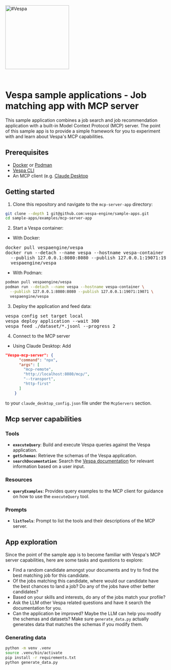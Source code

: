 <picture>
  <source media="(prefers-color-scheme: dark)" srcset="https://assets.vespa.ai/logos/Vespa-logo-green-RGB.svg">
  <source media="(prefers-color-scheme: light)" srcset="https://assets.vespa.ai/logos/Vespa-logo-dark-RGB.svg">
  <img alt="#Vespa" width="200" src="https://assets.vespa.ai/logos/Vespa-logo-dark-RGB.svg" style="margin-bottom: 25px;">
</picture>


# Vespa sample applications - Job matching app with MCP server
This sample application combines a job search and job recommendation application with a built-in Model Context Protocol (MCP) server.
The point of this sample app is to provide a simple framework for you to experiment with and learn about Vespa's MCP capabilities.

## Prerequisites
- [Docker](https://docs.docker.com/get-docker/) or [Podman](https://podman.io/getting-started/installation)
- [Vespa CLI](https://docs.vespa.ai/en/vespa-cli.html)
- An MCP client (e.g. [Claude Desktop](https://claude.ai/download)

## Getting started
1. Clone this repository and navigate to the `mcp-server-app` directory:
```bash
git clone --depth 1 git@github.com:vespa-engine/sample-apps.git
cd sample-apps/examples/mcp-server-app
```
2. Start a Vespa container:
- With Docker:
<pre data-test="exec">
docker pull vespaengine/vespa
docker run --detach --name vespa --hostname vespa-container \
  --publish 127.0.0.1:8080:8080 --publish 127.0.0.1:19071:19071 \
  vespaengine/vespa
</pre>
- With Podman:
```bash
podman pull vespaengine/vespa
podman run --detach --name vespa --hostname vespa-container \
  --publish 127.0.0.1:8080:8080 --publish 127.0.0.1:19071:19071 \
  vespaengine/vespa
```
3. Deploy the application and feed data:
<pre data-test="exec" data-test-assert-contains="Success">
vespa config set target local
vespa deploy application --wait 300
vespa feed ./dataset/*.jsonl --progress 2
</pre>

4. Connect to the MCP server
- Using Claude Desktop:
Add 
```json
"Vespa-mcp-server": {
      "command": "npx",
      "args": [
        "mcp-remote",
        "http://localhost:8080/mcp/",
        "--transport",
        "http-first"
      ]
    }
```
to your `claude_desktop_config.json` file under the `McpServers` section.

## Mcp server capabilities
### Tools
- **`executeQuery`**: Build and execute Vespa queries against the Vespa application.
- **`getSchemas`**: Retrieve the schemas of the Vespa application.
- **`searchDocumentation`**: Search the [Vespa documentation](https://docs.vespa.ai/) for relevant information based on a user input.

### Resources
- **`queryExamples`**: Provides query examples to the MCP client for guidance on how to use the `executeQuery` tool.

### Prompts
- **`listTools`**: Prompt to list the tools and their descriptions of the MCP server.

## App exploration
Since the point of the sample app is to become familiar with Vespa's MCP server capabilities, here are some tasks and questions to explore:
- Find a random candidate amongst your documents and try to find the best matching job for this candidate.
- Of the jobs matching this candidate, where would our candidate have the best chances to land a job? Do any of the jobs have other better candidates?
- Based on your skills and interests, do any of the jobs match your profile?
- Ask the LLM other Vespa related questions and have it search the documentation for you.
- Can the application be improved? Maybe the LLM can help you modify the schemas and datasets? Make sure `generate_data.py` actually generates data that matches the schemas if you modify them.

### Generating data
```bash
python -m venv .venv
source .venv/bin/activate
pip install -r requirements.txt
python generate_data.py
```